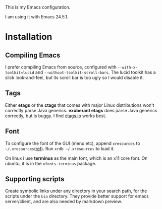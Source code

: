 This is my Emacs configuration.

I am using it with Emacs 24.5.1.

Installation
============

Compiling Emacs
---------------

I prefer compiling Emacs from source, configured with `--with-x-toolkit=lucid`
 and `--without-toolkit-scroll-bars`. The lucid toolkit has a slick
 look-and-feel, but its scroll bar is too ugly so I would disable it.

Tags
----

Either **etags** or the **ctags** that comes with major Linux
distributions won't correctly parse Java generics. **exuberant etags**
does parse Java generics correctly, but is buggy. I find
[ctags.io](https://github.com/universal-ctags/ctags) works best.

Font
----

To configure the font of the GUI (menu etc), append `xresources` to
`~/.xresources`([ref](http://www.nongnu.org/emacsdoc-fr/manuel/lucid-resources.html)).
Run `xrdb ~/.xresources` to load it.

On linux i use **terminus** as the main font, which is an x11 core
font. On ubuntu, it is in the `xfonts-terminus` package.

Supporting scripts
------------------

Create symbolic links under any directory in your search path, for the
scripts under the `bin` directory. They provide better support for
emacs server/client, and are also needed by markdown preview.
